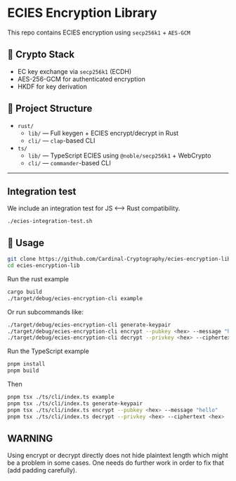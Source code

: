 # ECIES Encryption Library

This repo contains ECIES encryption using `secp256k1` + `AES-GCM`

## 🔐 Crypto Stack

- EC key exchange via `secp256k1` (ECDH)
- AES-256-GCM for authenticated encryption
- HKDF for key derivation

## 📂 Project Structure

- `rust/`
    - `lib/` — Full keygen + ECIES encrypt/decrypt in Rust
    - `cli/` — `clap`-based CLI
- `ts/`
    - `lib/` — TypeScript ECIES using `@noble/secp256k1` + WebCrypto
    - `cli/` — `commander`-based CLI

---
## Integration test
We include an integration test for JS <--> Rust compatibility.
```
./ecies-integration-test.sh
```

## 🚀 Usage

```bash
git clone https://github.com/Cardinal-Cryptography/ecies-encryption-lib.git
cd ecies-encryption-lib
```

Run the rust example
```bash
cargo build
./target/debug/ecies-encryption-cli example
```

Or run subcommands like:

```bash
./target/debug/ecies-encryption-cli generate-keypair
./target/debug/ecies-encryption-cli encrypt --pubkey <hex> --message "hello"
./target/debug/ecies-encryption-cli decrypt --privkey <hex> --ciphertext <hex>
```

Run the TypeScript example

```bash
pnpm install
pnpm build
```
Then
```bash
pnpm tsx ./ts/cli/index.ts example
pnpm tsx ./ts/cli/index.ts generate-keypair
pnpm tsx ./ts/cli/index.ts encrypt --pubkey <hex> --message "hello"
pnpm tsx ./ts/cli/index.ts decrypt --privkey <hex> --ciphertext <hex>
```

## WARNING

Using encrypt or decrypt directly does not hide plaintext length which might be a problem in some cases. One needs do further work in order to fix that (add padding carefully).
